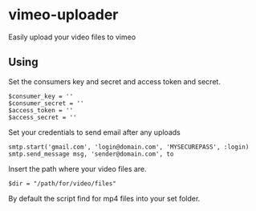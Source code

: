 vimeo-uploader
==============

Easily upload your video files to vimeo


Using
-----

Set the consumers key and secret and access token and secret.

    $consumer_key = ''
    $consumer_secret = ''
    $access_token = ''
    $access_secret = ''

Set your credentials to send email after any uploads

    smtp.start('gmail.com', 'login@domain.com', 'MYSECUREPASS', :login)
    smtp.send_message msg, 'sender@domain.com', to
    
Insert the path where your video files are.

    $dir = "/path/for/video/files"
    
By default the script find for mp4 files into your set folder.
